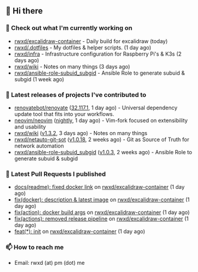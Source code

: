 ## 👋 Hi there

### 👷 Check out what I'm currently working on


- [rwxd/excalidraw-container](https://github.com/rwxd/excalidraw-container) - Daily build for excalidraw (today)
- [rwxd/.dotfiles](https://github.com/rwxd/.dotfiles) - My dotfiles &amp; helper scripts. (1 day ago)
- [rwxd/infra](https://github.com/rwxd/infra) - Infrastructure configuration for Raspberry Pi&#39;s &amp; K3s (2 days ago)
- [rwxd/wiki](https://github.com/rwxd/wiki) - Notes on many things (3 days ago)
- [rwxd/ansible-role-subuid_subgid](https://github.com/rwxd/ansible-role-subuid_subgid) - Ansible Role to generate subuid &amp; subgid (1 week ago)

### 🔭 Latest releases of projects I've contributed to


- [renovatebot/renovate](https://github.com/renovatebot/renovate) ([32.117.1](https://github.com/renovatebot/renovate/releases/tag/32.117.1), 1 day ago) - Universal dependency update tool that fits into your workflows.
- [neovim/neovim](https://github.com/neovim/neovim) ([nightly](https://github.com/neovim/neovim/releases/tag/nightly), 1 day ago) - Vim-fork focused on extensibility and usability
- [rwxd/wiki](https://github.com/rwxd/wiki) ([v1.3.2](https://github.com/rwxd/wiki/releases/tag/v1.3.2), 3 days ago) - Notes on many things
- [rwxd/netauto-git-sot](https://github.com/rwxd/netauto-git-sot) ([v1.0.18](https://github.com/rwxd/netauto-git-sot/releases/tag/v1.0.18), 2 weeks ago) - Git as Source of Truth for network automation
- [rwxd/ansible-role-subuid_subgid](https://github.com/rwxd/ansible-role-subuid_subgid) ([v1.0.3](https://github.com/rwxd/ansible-role-subuid_subgid/releases/tag/v1.0.3), 2 weeks ago) - Ansible Role to generate subuid &amp; subgid

### 🔨 Latest Pull Requests I published


- [docs(readme): fixed docker link](https://github.com/rwxd/excalidraw-container/pull/8) on [rwxd/excalidraw-container](https://github.com/rwxd/excalidraw-container) (1 day ago)
- [fix(docker): description &amp; latest image](https://github.com/rwxd/excalidraw-container/pull/7) on [rwxd/excalidraw-container](https://github.com/rwxd/excalidraw-container) (1 day ago)
- [fix(action): docker build args](https://github.com/rwxd/excalidraw-container/pull/6) on [rwxd/excalidraw-container](https://github.com/rwxd/excalidraw-container) (1 day ago)
- [fix(actions): removed release pipeline](https://github.com/rwxd/excalidraw-container/pull/3) on [rwxd/excalidraw-container](https://github.com/rwxd/excalidraw-container) (1 day ago)
- [feat(*): init](https://github.com/rwxd/excalidraw-container/pull/1) on [rwxd/excalidraw-container](https://github.com/rwxd/excalidraw-container) (1 day ago)

### 📫 How to reach me

- Email: rwxd (at) pm (dot) me
